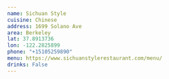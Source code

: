 ```yaml
---
name: Sichuan Style
cuisine: Chinese
address: 1699 Solano Ave
area: Berkeley
lat: 37.8913736
lon: -122.2825899
phone: "+15105259890"
menu: https://www.sichuanstylerestaurant.com/menu/
drinks: False
---
```

